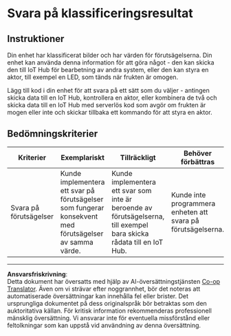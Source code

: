 <!--
CO_OP_TRANSLATOR_METADATA:
{
  "original_hash": "022e21f8629b721424c1de25195fff67",
  "translation_date": "2025-08-27T20:45:42+00:00",
  "source_file": "4-manufacturing/lessons/2-check-fruit-from-device/assignment.md",
  "language_code": "sv"
}
-->
# Svara på klassificeringsresultat

## Instruktioner

Din enhet har klassificerat bilder och har värden för förutsägelserna. Din enhet kan använda denna information för att göra något - den kan skicka den till IoT Hub för bearbetning av andra system, eller den kan styra en aktor, till exempel en LED, som tänds när frukten är omogen.

Lägg till kod i din enhet för att svara på ett sätt som du väljer - antingen skicka data till en IoT Hub, kontrollera en aktor, eller kombinera de två och skicka data till en IoT Hub med serverlös kod som avgör om frukten är mogen eller inte och skickar tillbaka ett kommando för att styra en aktor.

## Bedömningskriterier

| Kriterier | Exemplariskt | Tillräckligt | Behöver förbättras |
| --------- | ------------ | ------------ | ------------------ |
| Svara på förutsägelser | Kunde implementera ett svar på förutsägelser som fungerar konsekvent med förutsägelser av samma värde. | Kunde implementera ett svar som inte är beroende av förutsägelserna, till exempel bara skicka rådata till en IoT Hub. | Kunde inte programmera enheten att svara på förutsägelserna. |

---

**Ansvarsfriskrivning**:  
Detta dokument har översatts med hjälp av AI-översättningstjänsten [Co-op Translator](https://github.com/Azure/co-op-translator). Även om vi strävar efter noggrannhet, bör det noteras att automatiserade översättningar kan innehålla fel eller brister. Det ursprungliga dokumentet på dess originalspråk bör betraktas som den auktoritativa källan. För kritisk information rekommenderas professionell mänsklig översättning. Vi ansvarar inte för eventuella missförstånd eller feltolkningar som kan uppstå vid användning av denna översättning.
